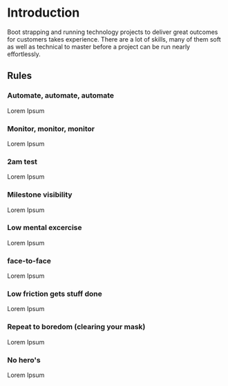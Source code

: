 # Introduction
    
Boot strapping and running technology projects to deliver great outcomes for customers takes experience.  There are a lot of skills, many of them soft as well as technical to master before a project can be run nearly effortlessly.

## Rules

### Automate, automate, automate

Lorem Ipsum

### Monitor, monitor, monitor

Lorem Ipsum

### 2am test

Lorem Ipsum

### Milestone visibility

Lorem Ipsum

### Low mental excercise

Lorem Ipsum

### face-to-face

Lorem Ipsum

### Low friction gets stuff done

Lorem Ipsum

### Repeat to boredom \(clearing your mask\)

Lorem Ipsum

### No hero's

Lorem Ipsum

